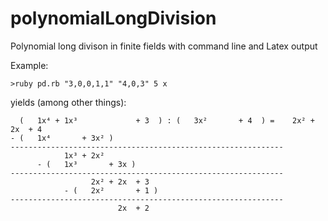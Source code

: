 # polynomialLongDivision
Polynomial long divison in finite fields with command line and Latex output

Example:

```
>ruby pd.rb "3,0,0,1,1" "4,0,3" 5 x
```

yields (among other things):
```
  (   1x⁴ + 1x³             + 3  ) : (   3x²       + 4  ) =    2x² + 2x  + 4
- (   1x⁴       + 3x² )
-------------------------------------------------------------
            1x³ + 2x²
      - (   1x³       + 3x )
-------------------------------------------------------------
                  2x² + 2x  + 3
            - (   2x²       + 1 )
-------------------------------------------------------------
                        2x  + 2
```
